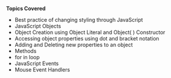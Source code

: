 **Topics Covered**
- Best practice of changing styling through JavaScript
- JavaScript Objects
- Object Creation using Object Literal and Object( ) Constructor
- Accessing object properties using dot and bracket notation
- Adding and Deleting new properties to an object
- Methods
- for in loop
- JavaScript Events
- Mouse Event Handlers

  
